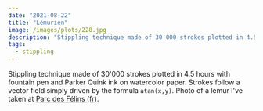 ```yaml
---
date: "2021-08-22"
title: "Lémurien"
image: /images/plots/228.jpg
description: "Stippling technique made of 30'000 strokes plotted in 4.5 hours with fountain pen and Parker Quink ink on watercolor paper."
tags:
  - stippling
---
```


Stippling technique made of 30'000 strokes plotted in 4.5 hours with fountain pen and Parker Quink ink on watercolor paper.
Strokes follow a vector field simply driven by the formula `atan(x,y)`.
Photo of a lemur I've taken at [Parc des Félins (fr)](https://www.parcs-zoologiques-lumigny.fr/).
